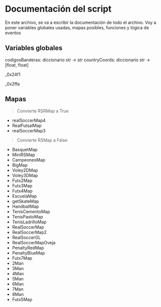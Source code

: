 # Documentación del script

En este archivo, se va a escribir la documentación de todo el archivo. 
Voy a poner variables globales usadas, mapas posibles, funciones y lógica de eventos

## Variables globales

codigosBanderas: diccionario str -> str
countryCoords: diccionario str -> [float, float]

_0x24f1

_0x2ffa

## Mapas
> Convierte RSRMap a True 
+ realSoccerMap4  
+ RealFutsalMap
+ realSoccerMap3

> Convierte RSMap a False
+ BasquetMap
+ MiniRSMap
+ CampeonesMap
+ BigMap
+ Voley2DMap
+ Voley3DMap
+ Futx2Map
+ Futx3Map
+ Futx4Map
+ EscuelaMap
+ getSkateMap
+ HandballMap
+ TenisCementoMap
+ TenisPastoMap
+ TenisLadrilloMap
+ RealSoccerMap
+ RealSoccerMap2
+ RealSoccerGL
+ RealSoccerMapOveja
+ PenaltyRedMap
+ PenaltyBlueMap
+ Futx7Map
+ 2Man
+ 3Man
+ 4Man
+ 5Man
+ 6Man
+ 7Man
+ 8Man
+ Futx5Map